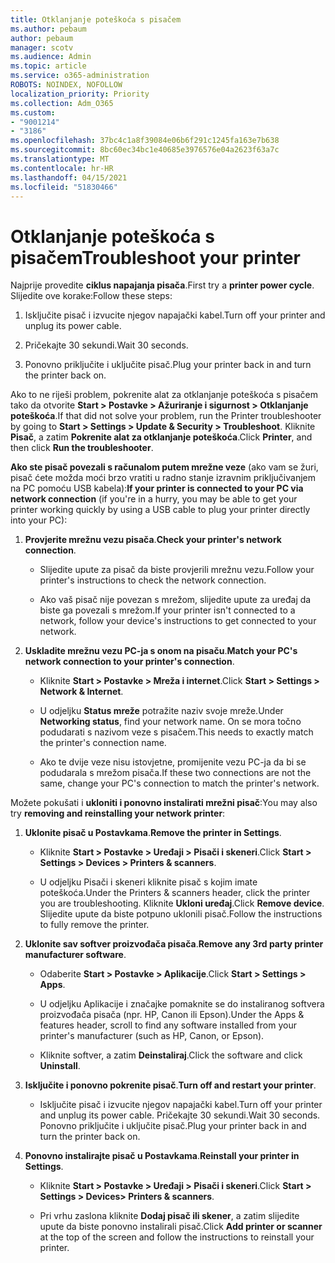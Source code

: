 ```yaml
---
title: Otklanjanje poteškoća s pisačem
ms.author: pebaum
author: pebaum
manager: scotv
ms.audience: Admin
ms.topic: article
ms.service: o365-administration
ROBOTS: NOINDEX, NOFOLLOW
localization_priority: Priority
ms.collection: Adm_O365
ms.custom:
- "9001214"
- "3186"
ms.openlocfilehash: 37bc4c1a8f39084e06b6f291c1245fa163e7b638
ms.sourcegitcommit: 8bc60ec34bc1e40685e3976576e04a2623f63a7c
ms.translationtype: MT
ms.contentlocale: hr-HR
ms.lasthandoff: 04/15/2021
ms.locfileid: "51830466"
---
```

# <a name="troubleshoot-your-printer"></a><span data-ttu-id="78cb5-102">Otklanjanje poteškoća s pisačem</span><span class="sxs-lookup"><span data-stu-id="78cb5-102">Troubleshoot your printer</span></span>

<span data-ttu-id="78cb5-103">Najprije provedite **ciklus napajanja pisača**.</span><span class="sxs-lookup"><span data-stu-id="78cb5-103">First try a **printer power cycle**.</span></span> <span data-ttu-id="78cb5-104">Slijedite ove korake:</span><span class="sxs-lookup"><span data-stu-id="78cb5-104">Follow these steps:</span></span>

1. <span data-ttu-id="78cb5-105">Isključite pisač i izvucite njegov napajački kabel.</span><span class="sxs-lookup"><span data-stu-id="78cb5-105">Turn off your printer and unplug its power cable.</span></span>

2. <span data-ttu-id="78cb5-106">Pričekajte 30 sekundi.</span><span class="sxs-lookup"><span data-stu-id="78cb5-106">Wait 30 seconds.</span></span>

3. <span data-ttu-id="78cb5-107">Ponovno priključite i uključite pisač.</span><span class="sxs-lookup"><span data-stu-id="78cb5-107">Plug your printer back in and turn the printer back on.</span></span>

<span data-ttu-id="78cb5-108">Ako to ne riješi problem, pokrenite alat za otklanjanje poteškoća s pisačem tako da otvorite **Start > Postavke > Ažuriranje i sigurnost > Otklanjanje poteškoća**.</span><span class="sxs-lookup"><span data-stu-id="78cb5-108">If that did not solve your problem, run the Printer troubleshooter by going to **Start > Settings > Update & Security > Troubleshoot**.</span></span> <span data-ttu-id="78cb5-109">Kliknite **Pisač**, a zatim **Pokrenite alat za otklanjanje poteškoća**.</span><span class="sxs-lookup"><span data-stu-id="78cb5-109">Click **Printer**, and then click **Run the troubleshooter**.</span></span>

<span data-ttu-id="78cb5-110">**Ako ste pisač povezali s računalom putem mrežne veze** (ako vam se žuri, pisač ćete možda moći brzo vratiti u radno stanje izravnim priključivanjem na PC pomoću USB kabela):</span><span class="sxs-lookup"><span data-stu-id="78cb5-110">**If your printer is connected to your PC via network connection** (if you're in a hurry, you may be able to get your printer working quickly by using a USB cable to plug your printer directly into your PC):</span></span>

1. <span data-ttu-id="78cb5-111">**Provjerite mrežnu vezu pisača**.</span><span class="sxs-lookup"><span data-stu-id="78cb5-111">**Check your printer's network connection**.</span></span>
    
    - <span data-ttu-id="78cb5-112">Slijedite upute za pisač da biste provjerili mrežnu vezu.</span><span class="sxs-lookup"><span data-stu-id="78cb5-112">Follow your printer's instructions to check the network connection.</span></span>

    - <span data-ttu-id="78cb5-113">Ako vaš pisač nije povezan s mrežom, slijedite upute za uređaj da biste ga povezali s mrežom.</span><span class="sxs-lookup"><span data-stu-id="78cb5-113">If your printer isn't connected to a network, follow your device's instructions to get connected to your network.</span></span>

2. <span data-ttu-id="78cb5-114">**Uskladite mrežnu vezu PC-ja s onom na pisaču**.</span><span class="sxs-lookup"><span data-stu-id="78cb5-114">**Match your PC's network connection to your printer's connection**.</span></span>

    - <span data-ttu-id="78cb5-115">Kliknite **Start > Postavke > Mreža i internet**.</span><span class="sxs-lookup"><span data-stu-id="78cb5-115">Click **Start > Settings > Network & Internet**.</span></span>

    - <span data-ttu-id="78cb5-116">U odjeljku **Status mreže** potražite naziv svoje mreže.</span><span class="sxs-lookup"><span data-stu-id="78cb5-116">Under **Networking status**, find your network name.</span></span> <span data-ttu-id="78cb5-117">On se mora točno podudarati s nazivom veze s pisačem.</span><span class="sxs-lookup"><span data-stu-id="78cb5-117">This needs to exactly match the printer's connection name.</span></span>

    - <span data-ttu-id="78cb5-118">Ako te dvije veze nisu istovjetne, promijenite vezu PC-ja da bi se podudarala s mrežom pisača.</span><span class="sxs-lookup"><span data-stu-id="78cb5-118">If these two connections are not the same, change your PC's connection to match the printer's network.</span></span>

<span data-ttu-id="78cb5-119">Možete pokušati i **ukloniti i ponovno instalirati mrežni pisač**:</span><span class="sxs-lookup"><span data-stu-id="78cb5-119">You may also try **removing and reinstalling your network printer**:</span></span>

1. <span data-ttu-id="78cb5-120">**Uklonite pisač u Postavkama**.</span><span class="sxs-lookup"><span data-stu-id="78cb5-120">**Remove the printer in Settings**.</span></span>

    - <span data-ttu-id="78cb5-121">Kliknite **Start > Postavke > Uređaji > Pisači i skeneri**.</span><span class="sxs-lookup"><span data-stu-id="78cb5-121">Click **Start > Settings > Devices > Printers & scanners**.</span></span>

    - <span data-ttu-id="78cb5-122">U odjeljku Pisači i skeneri kliknite pisač s kojim imate poteškoća.</span><span class="sxs-lookup"><span data-stu-id="78cb5-122">Under the Printers & scanners header, click the printer you are troubleshooting.</span></span> <span data-ttu-id="78cb5-123">Kliknite **Ukloni uređaj**.</span><span class="sxs-lookup"><span data-stu-id="78cb5-123">Click **Remove device**.</span></span> <span data-ttu-id="78cb5-124">Slijedite upute da biste potpuno uklonili pisač.</span><span class="sxs-lookup"><span data-stu-id="78cb5-124">Follow the instructions to fully remove the printer.</span></span>

2. <span data-ttu-id="78cb5-125">**Uklonite sav softver proizvođača pisača**.</span><span class="sxs-lookup"><span data-stu-id="78cb5-125">**Remove any 3rd party printer manufacturer software**.</span></span>

    - <span data-ttu-id="78cb5-126">Odaberite **Start > Postavke > Aplikacije**.</span><span class="sxs-lookup"><span data-stu-id="78cb5-126">Click **Start > Settings > Apps**.</span></span>

    - <span data-ttu-id="78cb5-127">U odjeljku Aplikacije i značajke pomaknite se do instaliranog softvera proizvođača pisača (npr. HP, Canon ili Epson).</span><span class="sxs-lookup"><span data-stu-id="78cb5-127">Under the Apps & features header, scroll to find any software installed from your printer's manufacturer (such as HP, Canon, or Epson).</span></span>

    - <span data-ttu-id="78cb5-128">Kliknite softver, a zatim **Deinstaliraj**.</span><span class="sxs-lookup"><span data-stu-id="78cb5-128">Click the software and click **Uninstall**.</span></span>

3. <span data-ttu-id="78cb5-129">**Isključite i ponovno pokrenite pisač**.</span><span class="sxs-lookup"><span data-stu-id="78cb5-129">**Turn off and restart your printer**.</span></span>

    - <span data-ttu-id="78cb5-130">Isključite pisač i izvucite njegov napajački kabel.</span><span class="sxs-lookup"><span data-stu-id="78cb5-130">Turn off your printer and unplug its power cable.</span></span> <span data-ttu-id="78cb5-131">Pričekajte 30 sekundi.</span><span class="sxs-lookup"><span data-stu-id="78cb5-131">Wait 30 seconds.</span></span> <span data-ttu-id="78cb5-132">Ponovno priključite i uključite pisač.</span><span class="sxs-lookup"><span data-stu-id="78cb5-132">Plug your printer back in and turn the printer back on.</span></span>

4. <span data-ttu-id="78cb5-133">**Ponovno instalirajte pisač u Postavkama**.</span><span class="sxs-lookup"><span data-stu-id="78cb5-133">**Reinstall your printer in Settings**.</span></span>

    - <span data-ttu-id="78cb5-134">Kliknite **Start > Postavke > Uređaji > Pisači i skeneri**.</span><span class="sxs-lookup"><span data-stu-id="78cb5-134">Click **Start > Settings > Devices> Printers & scanners**.</span></span>
 
    - <span data-ttu-id="78cb5-135">Pri vrhu zaslona kliknite **Dodaj pisač ili skener**, a zatim slijedite upute da biste ponovno instalirali pisač.</span><span class="sxs-lookup"><span data-stu-id="78cb5-135">Click **Add printer or scanner** at the top of the screen and follow the instructions to reinstall your printer.</span></span>

